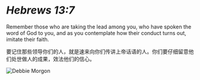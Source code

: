 *_Hebrews 13:7_*
===
Remember those who are taking the lead among you, who have spoken the word of God to you, and as you contemplate how their conduct turns out, imitate their faith.

要记住那些领导你们的人，就是速来向你们传讲上帝话语的人。你们要仔细留意他们处世做人的成果，效法他们的信心。

![Debbie Morgon](/file/img/Debbie.jpeg)
